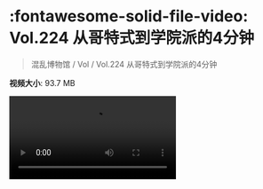# :fontawesome-solid-file-video: Vol.224 从哥特式到学院派的4分钟

> 混乱博物馆 / Vol / Vol.224 从哥特式到学院派的4分钟

**视频大小**: 93.7 MB

<div class="video"><video src="https://file.hsyhx.top/archive/224.mp4" controls preload>🤔 您的浏览器不支持 video 标签</video></div>